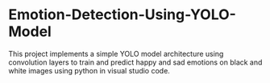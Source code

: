 # Emotion-Detection-Using-YOLO-Model
This project implements a simple YOLO model architecture using convolution layers to train and predict happy and sad emotions on black and white images using python in visual studio code.
